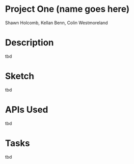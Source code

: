 # Project One (name goes here)
Shawn Holcomb, Kellan Benn, Colin Westmoreland

# Description
tbd

# Sketch
tbd

# APIs Used
tbd

# Tasks
tbd
